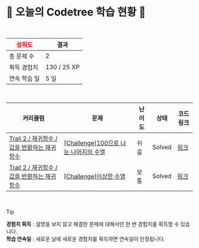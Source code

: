 # 🌲 오늘의 Codetree 학습 현황 🌲

<br />

| <span style="color:red;display:block;text-align:center;"> **성취도**</span> | 결과 |
|---|---|
| 총 문제 수 | 2 |
| 획득 경험치 | 130 / 25 XP |
| 연속 학습 일 | 5 일 |

<br />

|커리큘럼|문제|난이도|상태|코드 링크|
|---|---|---|---|---|
|[Trail 2 / 재귀함수 / 값을 반환하는 재귀함수](https://https://en.codetree.ai/trail-info/novice-mid/)|[[Challenge]100으로 나눈 나머지의 수열](https://https://en.codetree.ai/trails/complete/curated-cards/challenge-sequence-of-remainder-divided-by-100/)|쉬움|Solved|[링크](https://github.com/Chae-heedong/codetree-TILs/blob/main/250108/100%EC%9C%BC%EB%A1%9C%20%EB%82%98%EB%88%88%20%EB%82%98%EB%A8%B8%EC%A7%80%EC%9D%98%20%EC%88%98%EC%97%B4/sequence-of-remainder-divided-by-100.py)|
|[Trail 2 / 재귀함수 / 값을 반환하는 재귀함수](https://https://en.codetree.ai/trail-info/novice-mid/)|[[Challenge]이상한 수열](https://https://en.codetree.ai/trails/complete/curated-cards/challenge-a-strange-sequence/)|보통|Solved|[링크](https://github.com/Chae-heedong/codetree-TILs/blob/main/250108/%EC%9D%B4%EC%83%81%ED%95%9C%20%EC%88%98%EC%97%B4/a-strange-sequence.py)|


<br />

> [!TIP]
> **경험치 획득** : 설명을 보지 않고 해결한 문제에 대해서만 한 번 경험치를 획득할 수 있습니다.  
> **학습 연속일** : 새로운 날에 새로운 경험치를 획득하면 연속일이 인정됩니다.

